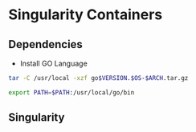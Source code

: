 

# Singularity Containers

## Dependencies

* Install GO Language

```bash
tar -C /usr/local -xzf go$VERSION.$OS-$ARCH.tar.gz
```

```bash
export PATH=$PATH:/usr/local/go/bin

```

## Singularity

```bash

```

```bash

```
